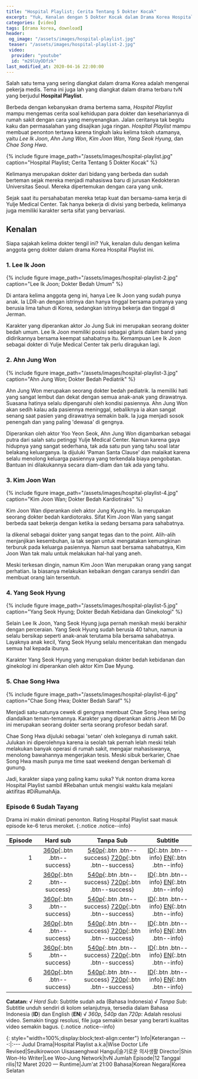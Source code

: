 ```yaml
---
title: "Hospital Playlist; Cerita Tentang 5 Dokter Kocak"
excerpt: "Yuk, Kenalan dengan 5 Dokter Kocak dalam Drama Korea Hospital Playlist"
categories: [video]
tags: [drama korea, download]
header:
 og_image: "/assets/images/hospital-playlist.jpg"
 teaser: "/assets/images/hospital-playlist-2.jpg"
 video:
  provider: "youtube"
  id: "m29lUyODfzk"
last_modified_at: 2020-04-16 22:00:00
---
```

Salah satu tema yang sering diangkat dalam drama Korea adalah mengenai pekerja medis. Tema ini juga lah yang diangkat dalam drama terbaru tvN yang berjudul **Hospital Playlist**.

Berbeda dengan kebanyakan drama bertema sama, _Hospital Playlist_ mampu mengemas cerita soal kehidupan para dokter dan kesehariannya di rumah sakit dengan cara yang menyenangkan. Jalan ceritanya tak begitu kaku dan permasalahan yang disajikan juga ringan. _Hospital Playlist_ mampu membuat penonton tertawa karena tingkah laku kelima tokoh utamanya, yaitu _Lee Ik Joon_, _Ahn Jung Won_, _Kim Joon Wan_, _Yang Seok Hyung_, dan _Chae Song Hwa_.

{% include figure image_path="/assets/images/hospital-playlist.jpg" caption="Hospital Playlist; Cerita Tentang 5 Dokter Kocak" %}

Kelimanya merupakan dokter dari bidang yang berbeda dan sudah berteman sejak mereka menjadi mahasiswa baru di jurusan Kedokteran Universitas Seoul. Mereka dipertemukan dengan cara yang unik.

Sejak saat itu persahabatan mereka tetap kuat dan bersama-sama kerja di Yulje Medical Center. Tak hanya bekerja di divisi yang berbeda, kelimanya juga memiliki karakter serta sifat yang bervariasi.

## Kenalan

Siapa sajakah kelima dokter tengil ini? Yuk, kenalan dulu dengan kelima anggota geng dokter dalam drama Korea Hospital Playlist ini.

### 1. Lee Ik Joon

{% include figure image_path="/assets/images/hospital-playlist-2.jpg" caption="Lee Ik Joon; Dokter Bedah Umum" %}

Di antara kelima anggota geng ini, hanya Lee Ik Joon yang sudah punya anak. Ia LDR-an dengan istrinya dan hanya tinggal bersama putranya yang berusia lima tahun di Korea, sedangkan istrinya bekerja dan tinggal di Jerman.

Karakter yang diperankan aktor Jo Jung Suk ini merupakan seorang dokter bedah umum. Lee Ik Joon memiliki posisi sebagai gitaris dalam band yang didirikannya bersama keempat sahabatnya itu. Kemampuan Lee Ik Joon sebagai dokter di Yulje Medical Center tak perlu diragukan lagi.

### 2. Ahn Jung Won

{% include figure image_path="/assets/images/hospital-playlist-3.jpg" caption="Ahn Jung Won; Dokter Bedah Pediatrik" %}

Ahn Jung Won merupakan seorang dokter bedah pediatrik. Ia memiliki hati yang sangat lembut dan dekat dengan semua anak-anak yang dirawatnya. Suasana hatinya selalu dipengaruhi oleh kondisi pasiennya. Ahn Jung Won akan sedih kalau ada pasiennya meninggal, sebaliknya ia akan sangat senang saat pasien yang dirawatnya semakin baik. Ia juga menjadi sosok penengah dan yang paling 'dewasa' di gengnya.

Diperankan oleh aktor Yoo Yeon Seok, Ahn Jung Won digambarkan sebagai putra dari salah satu petinggi Yulje Medical Center. Namun karena gaya hidupnya yang sangat sederhana, tak ada satu pun yang tahu soal latar belakang keluarganya. Ia dijuluki 'Paman Santa Clause' dan malaikat karena selalu menolong keluarga pasiennya yang terkendala biaya pengobatan. Bantuan ini dilakukannya secara diam-diam dan tak ada yang tahu.

### 3. Kim Joon Wan

{% include figure image_path="/assets/images/hospital-playlist-4.jpg" caption="Kim Joon Wan; Dokter Bedah Kardiotiraks" %}

Kim Joon Wan diperankan oleh aktor Jung Kyung Ho. Ia merupakan seorang dokter bedah kardiotoraks. Sifat Kim Joon Wan yang sangat berbeda saat bekerja dengan ketika ia sedang bersama para sahabatnya.

Ia dikenal sebagai dokter yang sangat tegas dan to the point. Alih-alih menjanjikan kesembuhan, ia tak segan untuk mengatakan kemungkinan terburuk pada keluarga pasiennya. Namun saat bersama sahabatnya, Kim Joon Wan tak malu untuk melakukan hal-hal yang aneh.

Meski terkesan dingin, namun Kim Joon Wan merupakan orang yang sangat perhatian. Ia biasanya melakukan kebaikan dengan caranya sendiri dan membuat orang lain tersentuh.

### 4. Yang Seok Hyung

{% include figure image_path="/assets/images/hospital-playlist-5.jpg" caption="Yang Seok Hyung; Dokter Bedah Kebidana dan Ginekologi" %}

Selain Lee Ik Joon, Yang Seok Hyung juga pernah menikah meski berakhir dengan perceraian. Yang Seok Hyung sudah berusia 40 tahun, namun ia selalu bersikap seperti anak-anak terutama bila bersama sahabatnya. Layaknya anak kecil, Yang Seok Hyung selalu menceritakan dan mengadu semua hal kepada ibunya.

Karakter Yang Seok Hyung yang merupakan dokter bedah kebidanan dan ginekologi ini diperankan oleh aktor Kim Dae Myung.

### 5. Chae Song Hwa

{% include figure image_path="/assets/images/hospital-playlist-6.jpg" caption="Chae Song Hwa; Dokter Bedah Saraf" %}

Menjadi satu-satunya cewek di gengnya membuat Chae Song Hwa sering diandalkan teman-temannya. Karakter yang diperankan aktris Jeon Mi Do ini merupakan seorang dokter serta seorang profesor bedah saraf.

Chae Song Hwa dijuluki sebagai 'setan' oleh koleganya di rumah sakit. Julukan ini diperolehnya karena ia seolah tak pernah lelah meski telah melakukan banyak operasi di rumah sakit, mengajar mahasiswanya, menolong bawahannya mengerjakan tesis. Meski sibuk berkarier, Chae Song Hwa masih punya me time saat weekend dengan berkemah di gunung. 

Jadi, karakter siapa yang paling kamu suka? Yuk nonton drama korea Hospital Playlist sambil #Rebahan untuk mengisi waktu kala mejalani aktifitas #DiRumahAja.

### Episode 6 Sudah Tayang

Drama ini makin diminati penonton. Rating Hospital Playlist saat masuk episode ke-6 terus meroket.
{:.notice .notice--info}

Episode|Hard sub|Tanpa Sub|Subtitle
---:|:---:|:---:|:---:|
1|[360p](/zippyshare?st1=ep1&srv=100&cde=PBOki7mW&st2=360p){:.btn .btn--success}|[540p](/zippyshare?st1=ep1&srv=102&&cde=xMfbu3ks&st2=540p){:.btn .btn--success} [720p](/drive.google.com/?name=ep1&id=1NeN5GZCCdCuW6ysAeg4iDXofB5g5BZ2i&size=720p){:.btn .btn--success}|[ID](/subscene?subtitles=hospital-playlist-wise-doctor-life-seulkirowoon-uisasaenghwal&lang=indonesian&id=2161873){:.btn .btn--info} [EN](/subscene?subtitles=hospital-playlist-wise-doctor-life-seulkirowoon-uisasaenghwal&lang=english&id=2161880){:.btn .btn--info}
2|[360p](/zippyshare?st1=ep2&srv=38&cde=XZZsk0lQ&st2=360p){:.btn .btn--success}|[540p](/zippyshare?st1=ep2&srv=39&cde=I11oiNo3&st2=540p){:.btn .btn--success} [720p](/drive.google.com/?name=ep2&id=17jF4kgdvzTC4LwsEe9UQI6O9HcrTzCkI&size=720p){:.btn .btn--success}|[ID](/subscene?subtitles=hospital-playlist-wise-doctor-life-seulkirowoon-uisasaenghwal&lang=indonesian&id=2167421){:.btn .btn--info} [EN](/subscene?subtitles=hospital-playlist-wise-doctor-life-seulkirowoon-uisasaenghwal&lang=english&id=2167210){:.btn .btn--info}
3|[360p](/zippyshare?st1=ep3&srv=23&cde=uWE51jsB&st2=360p){:.btn .btn--success}|[540p](/zippyshare?st1=ep3&srv=70&cde=JvcwRSfI&st2=540p){:.btn .btn--success} [720p](/drive.google.com/?name=ep2&id=1pvnT166kcq13OVUi5PIErk6GpwDsT147&size=720p){:.btn .btn--success}|[ID](/subscene?subtitles=hospital-playlist-wise-doctor-life-seulkirowoon-uisasaenghwal&lang=indonesian&id=2172552){:.btn .btn--info} [EN](/subscene?subtitles=hospital-playlist-wise-doctor-life-seulkirowoon-uisasaenghwal&lang=english&id=2172584){:.btn .btn--info}
4|[360p](/zippyshare?st1=ep4&srv=17&cde=hb4MBDyn&st2=360p){:.btn .btn--success}|[540p](/zippyshare?st1=ep4&srv=21&cde=OxfRAzWI&st2=540p){:.btn .btn--success} [720p](/drive.google.com/?name=ep4&id=1Kc135gqbUfJwmJB2Sgzsg8s4wGNpEIL&size=720p){:.btn .btn--success}|[ID](/subscene?subtitles=hospital-playlist-wise-doctor-life-seulkirowoon-uisasaenghwal&lang=indonesian&id=2179325){:.btn .btn--info} [EN](/subscene?subtitles=hospital-playlist-wise-doctor-life-seulkirowoon-uisasaenghwal&lang=english&id=2179328){:.btn .btn--info}
5|[360p](/zippyshare?st1=ep5&srv=15&cde=DpqZjlm8&st2=360p){:.btn .btn--success}|[540p](/zippyshare?st1=ep5&srv=106&cde=isSJOew2&st2=540p){:.btn .btn--success} [720p](/drive.google.com/?name=ep5&id=1KpoqZgvzrkpTqHXxkzBywBt6mT9nh9Qg&size=720p){:.btn .btn--success}|[ID](/subscene?subtitles=hospital-playlist-wise-doctor-life-seulkirowoon-uisasaenghwal&lang=indonesian&id=2185895){:.btn .btn--info} [EN](/subscene?subtitles=hospital-playlist-wise-doctor-life-seulkirowoon-uisasaenghwal&lang=english&id=2185818){:.btn .btn--info}
6|[360p](/zippyshare?st1=ep6&srv=112&cde=yaLBcIdK&st2=360p){:.btn .btn--success}|[540p](/zippyshare?st1=ep6&srv=6&cde=fxl5oBOY&st2=540p){:.btn .btn--success} [720p](/drive.google.com/?name=ep6&id=1vAEWZXUv05u_B_GblA-j4W9uGIRkI6Ys&size=720p){:.btn .btn--success}|[ID](/subscene=subtitles=hospital-playlist-wise-doctor-life-seulkirowoon-uisasaenghwal&lang=indonesian&id=2192168){:.btn .btn--info} [EN](/subscene?subtitles=hospital-playlist-wise-doctor-life-seulkirowoon-uisasaenghwal&lang=english&id=2192194){:.btn .btn--info}

<!--
7|[360p]()|[540p]() [720p]()|[ID]() [EN]()
8|[360p]()|[540p]() [720p]()|[ID]() [EN]()
-->

**Catatan:**
√ _Hard Sub_: Subtitle sudah ada (Bahasa Indonesia)
√ _Tanpa Sub_: Subtitle unduh sendiri di kolom selanjutnya, tersedia dalam Bahasa Indonesia (**ID**) dan English (**EN**)
√ _360p_, _540p_ dan _720p_: Adalah resolusi video. Semakin tinggi resolusi, file juga semakin besar yang berarti kualitas video semakin bagus.
{:.notice .notice--info}

{: style="width=100%;display:block;text-align:center"}
Info|Keterangan
---:|:---
Judul Drama|Hospital Playlist
a.k.a|Wise Doctor Life
Revised|Seulkirowoon Uisasaenghwal
Hangul|슬기로운 의사생활
Director|Shin Won-Ho
Writer|Lee Woo-Jung
Network|tvN
Jumlah Episode|12
Tanggal rilis|12 Maret 2020 —
Runtime|Jum'at 21:00
Bahasa|Korean
Negara|Korea Selatan

